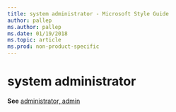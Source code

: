```yaml
---
title: system administrator - Microsoft Style Guide
author: pallep
ms.author: pallep
ms.date: 01/19/2018
ms.topic: article
ms.prod: non-product-specific
---
```


# system administrator

**See** [administrator, admin](~/a-z-word-list-term-collections/a/administrator-admin.md)
